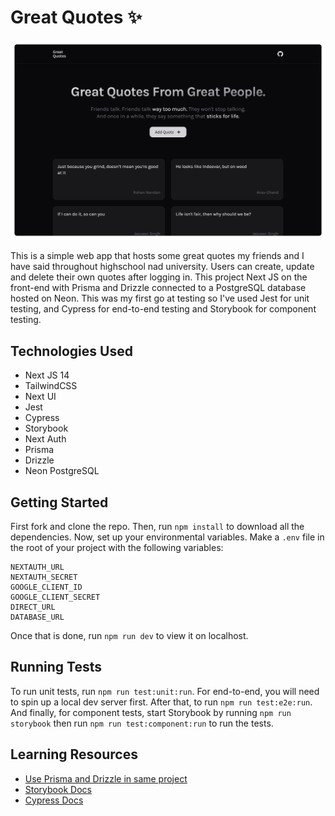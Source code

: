 # Great Quotes ✨

![hero image](https://github.com/anav5704/great-quotes/blob/main/docs/great-quotes.png)

This is a simple web app that hosts some great quotes my
friends and I have said throughout highschool nad
university. Users can create, update and delete their own
quotes after logging in. This project Next JS on the
front-end with Prisma and Drizzle connected to a PostgreSQL
database hosted on Neon. This was my first go at testing so
I've used Jest for unit testing, and Cypress for end-to-end
testing and Storybook for component testing.

## Technologies Used

-   Next JS 14
-   TailwindCSS
-   Next UI
-   Jest
-   Cypress
-   Storybook
-   Next Auth
-   Prisma
-   Drizzle
-   Neon PostgreSQL

## Getting Started

First fork and clone the repo. Then, run `npm install` to
download all the dependencies. Now, set up your
environmental variables. Make a `.env` file in the root of
your project with the following variables:

```
NEXTAUTH_URL
NEXTAUTH_SECRET
GOOGLE_CLIENT_ID
GOOGLE_CLIENT_SECRET
DIRECT_URL
DATABASE_URL
```

Once that is done, run `npm run dev` to view it on
localhost.

## Running Tests

To run unit tests, run `npm run test:unit:run`. For
end-to-end, you will need to spin up a local dev server
first. After that, to run `npm run test:e2e:run`. And
finally, for component tests, start Storybook by running
`npm run storybook` then run `npm run test:component:run` to
run the tests.

## Learning Resources

-   [Use Prisma and Drizzle in same project](https://www.anav.dev/blogs/how-to-use-prisma-for-data-modeling-and-drizzle-for-queries-in-next-js-with-neon-postgresql)
-   [Storybook Docs](https://storybook.js.org)
-   [Cypress Docs](https://www.cypress.io)
